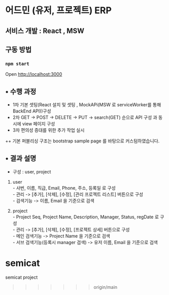
# 어드민 (유저, 프로젝트) ERP

## 서비스 개발 : React , MSW

## 구동 방법
### `npm start`


Open [http://localhost:3000](http://localhost:3000) 


## • 수행 과정 
 + 1차 기본 셋팅(React 설치 및 셋팅 , MockAPi(MSW 로 serviceWorker를 통해 BackEnd API))구성
 + 2차 GET -> POST -> DELETE -> PUT -> search(GET) 순으로 API 구성 과 동시에 view 페이지 구성
 + 3차 편의성 증대를 위한 추가 작업 실시 

 ++ 기본 퍼블리싱 구조는 bootstrap sample page 를 바탕으로 커스텀하였습니다.



## • 결과 설명
 - 구성 : user, project 
  1. user\
    - 사번, 이름, 직급, Email, Phone, 주소, 등록일 로 구성     \
    - 관리 -> [추가], [삭제], [수정], [관리 프로젝트 리스트] 버튼으로 구성    \
    - 검색기능 -> 이름, Email 을 기준으로 검색 

  2. project\
    - Project Seq, Project Name, Description, Manager, Status, regDate 로 구성\
    - 관리 -> [추가], [삭제], [수정], [프로젝트 상세] 버튼으로 구성\
    - 메인 검색기능 -> Project Name 을 기준으로 검색\
    - 서브 검색기능(등록시 manager 검색) -> 유저 이름, Email 을 기준으로 검색



# semicat
semicat project
>>>>>>> origin/main
